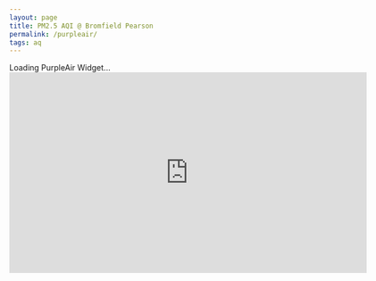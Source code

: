 ```yaml
---
layout: page
title: PM2.5 AQI @ Bromfield Pearson
permalink: /purpleair/
tags: aq
---
```



<div id='PurpleAirWidget_181787_module_AQI_conversion_C0_average_10_layer_standard'>Loading PurpleAir Widget...</div>
<script src='https://www.purpleair.com/pa.widget.js?key=C6RKVFL1HABLW6ZC&module=AQI&conversion=C0&average=10&layer=standard&container=PurpleAirWidget_181787_module_AQI_conversion_C0_average_10_layer_standard'></script>

<iframe src="https://uofnelincoln-my.sharepoint.com/personal/bdavies8_unl_edu/_layouts/15/embed.aspx?UniqueId=477377c6-13c1-4f59-8e3b-0674b76eb056&embed=%7B%22ust%22%3Atrue%2C%22hv%22%3A%22CopyEmbedCode%22%7D&referrer=StreamWebApp&referrerScenario=EmbedDialog.Create" width="640" height="360" frameborder="0" scrolling="no" allowfullscreen title="Recording.wmv"></iframe>





